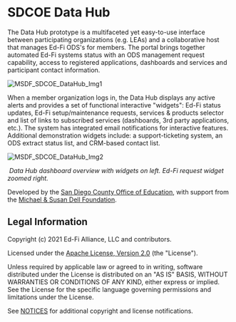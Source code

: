 # SDCOE Data Hub

The Data Hub prototype is a multifaceted yet easy-to-use interface between participating organizations (e.g. LEAs) and a collaborative host that manages Ed-Fi ODS's for members.  The portal brings together automated Ed-Fi systems status with an ODS management request capability, access to registered applications, dashboards and services and participant contact information.   

![MSDF_SDCOE_DataHub_Img1](/Users/john.watson/Documents/GitHub/SDCOE-Data-Hub/MSDF_SDCOE_DataHub_Img1.png)

When a member organization logs in, the Data Hub displays any active alerts and provides a set of functional interactive "widgets": Ed-Fi status updates, Ed-Fi setup/maintenance requests, services & products selector and list of links to subscribed services (dashboards, 3rd party applications, etc.).  The system has integrated email notifications for interactive features.  Additional demonstration widgets include: a support-ticketing system, an ODS extract status list, and CRM-based contact list.

![MSDF_SDCOE_DataHub_Img2](/Users/john.watson/Documents/GitHub/SDCOE-Data-Hub/MSDF_SDCOE_DataHub_Img2.png)

​		*Data Hub dashboard overview with widgets on left. Ed-Fi request widget zoomed right.*  

Developed by the [San Diego County Office of Education](https://www.sdcoe.net), with support from the [Michael &amp; Susan Dell Foundation](https://www.dell.org).



## Legal Information

Copyright (c) 2021 Ed-Fi Alliance, LLC and contributors.

Licensed under the [Apache License, Version 2.0](LICENSE) (the "License").

Unless required by applicable law or agreed to in writing, software distributed under the License is distributed on an "AS IS" BASIS, WITHOUT WARRANTIES OR CONDITIONS OF ANY KIND, either express or implied. See the License for the specific language governing permissions and limitations under the License.

See [NOTICES](NOTICES.md) for additional copyright and license notifications.

